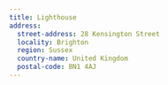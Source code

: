 ```yaml
---
title: Lighthouse
address:
  street-address: 28 Kensington Street
  locality: Brighton
  region: Sussex
  country-name: United Kingdom
  postal-code: BN1 4AJ
---
```


